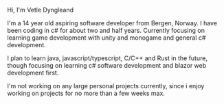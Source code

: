 Hi, I'm Vetle Dyngleand

I'm a 14 year old aspiring software developer from Bergen, Norway. I have been coding in c# for about two and half years.
Currently focusing on learning game development with unity and monogame and general c# development.

I plan to learn java, javascript/typescript, C/C++ and Rust in the future, though focusing on learning c# software development and blazor web development first.

I'm not working on any large personal projects currently, since i enjoy working on projects for no more than a few weeks max.
